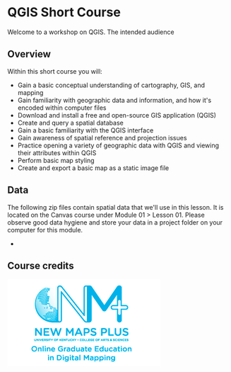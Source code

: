 # QGIS Short Course

Welcome to a workshop on QGIS. The intended audience 

## Overview

Within this short course you will:

* Gain a basic conceptual understanding of cartography, GIS, and mapping
* Gain familiarity with geographic data and information, and how it's encoded within computer files
* Download and install a free and open-source GIS application (QGIS)
* Create and query a spatial database
* Gain a basic familiarity with the QGIS interface
* Gain awareness of spatial reference and projection issues
* Practice opening a variety of geographic data with QGIS and viewing their attributes within QGIS
* Perform basic map styling
* Create and export a basic map as a static image file

## Data

The following zip files contain spatial data that we'll use in this lesson. It is located on the Canvas course under Module 01 > Lesson 01. Please observe good data hygiene and store your data in a project folder on your computer for this module. 

* 


## Course credits

![](images/nmp.png)
